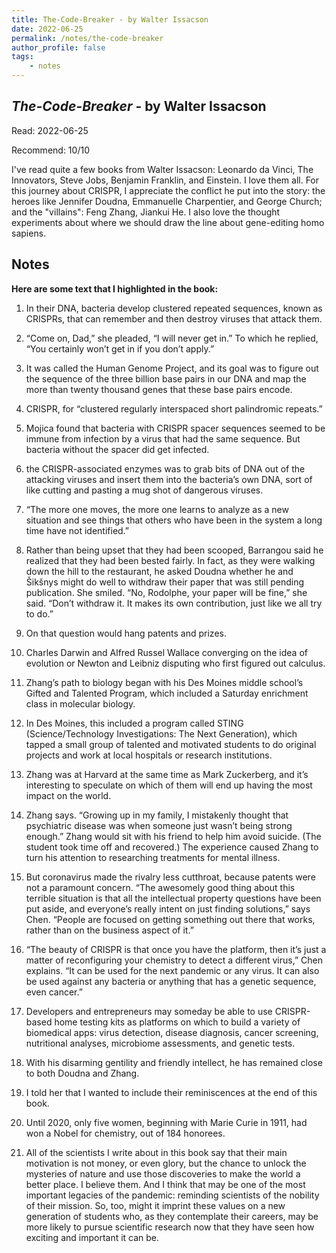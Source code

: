 ```yaml
---
title: The-Code-Breaker - by Walter Issacson
date: 2022-06-25
permalink: /notes/the-code-breaker
author_profile: false
tags:
    - notes
---
```


## *The-Code-Breaker* - by Walter Issacson

Read: 2022-06-25

Recommend: 10/10

I've read quite a few books from Walter Issacson: Leonardo da Vinci, The Innovators, Steve Jobs, Benjamin Franklin, and Einstein. I love them all. For this journey about CRISPR, I appreciate the conflict he put into the story: the heroes like Jennifer Doudna, Emmanuelle Charpentier, and George Church; and the "villains": Feng Zhang, Jiankui He. I also love the thought experiments about where we should draw the line about gene-editing homo sapiens.


## Notes

**Here are some text that I highlighted in the book:** 
1. In their DNA, bacteria develop clustered repeated sequences, known as CRISPRs, that can remember and then destroy viruses that attack them.

1. “Come on, Dad,” she pleaded, “I will never get in.” To which he replied, “You certainly won’t get in if you don’t apply.”

1. It was called the Human Genome Project, and its goal was to figure out the sequence of the three billion base pairs in our DNA and map the more than twenty thousand genes that these base pairs encode.

1. CRISPR, for “clustered regularly interspaced short palindromic repeats.” 

1. Mojica found that bacteria with CRISPR spacer sequences seemed to be immune from infection by a virus that had the same sequence. But bacteria without the spacer did get infected.

1. the CRISPR-associated enzymes was to grab bits of DNA out of the attacking viruses and insert them into the bacteria’s own DNA, sort of like cutting and pasting a mug shot of dangerous viruses.

1. “The more one moves, the more one learns to analyze as a new situation and see things that others who have been in the system a long time have not identified.”

1. Rather than being upset that they had been scooped, Barrangou said he realized that they had been bested fairly. In fact, as they were walking down the hill to the restaurant, he asked Doudna whether he and Šikšnys might do well to withdraw their paper that was still pending publication. She smiled. “No, Rodolphe, your paper will be fine,” she said. “Don’t withdraw it. It makes its own contribution, just like we all try to do.”

1. On that question would hang patents and prizes.

1. Charles Darwin and Alfred Russel Wallace converging on the idea of evolution or Newton and Leibniz disputing who first figured out calculus.

1. Zhang’s path to biology began with his Des Moines middle school’s Gifted and Talented Program, which included a Saturday enrichment class in molecular biology.

1. In Des Moines, this included a program called STING (Science/Technology Investigations: The Next Generation), which tapped a small group of talented and motivated students to do original projects and work at local hospitals or research institutions.

1. Zhang was at Harvard at the same time as Mark Zuckerberg, and it’s interesting to speculate on which of them will end up having the most impact on the world. 

1. Zhang says. “Growing up in my family, I mistakenly thought that psychiatric disease was when someone just wasn’t being strong enough.” Zhang would sit with his friend to help him avoid suicide. (The student took time off and recovered.) The experience caused Zhang to turn his attention to researching treatments for mental illness.

1. But coronavirus made the rivalry less cutthroat, because patents were not a paramount concern. “The awesomely good thing about this terrible situation is that all the intellectual property questions have been put aside, and everyone’s really intent on just finding solutions,” says Chen. “People are focused on getting something out there that works, rather than on the business aspect of it.”

1. “The beauty of CRISPR is that once you have the platform, then it’s just a matter of reconfiguring your chemistry to detect a different virus,” Chen explains. “It can be used for the next pandemic or any virus. It can also be used against any bacteria or anything that has a genetic sequence, even cancer.”

1. Developers and entrepreneurs may someday be able to use CRISPR-based home testing kits as platforms on which to build a variety of biomedical apps: virus detection, disease diagnosis, cancer screening, nutritional analyses, microbiome assessments, and genetic tests.

1. With his disarming gentility and friendly intellect, he has remained close to both Doudna and Zhang.

1. I told her that I wanted to include their reminiscences at the end of this book.

1. Until 2020, only five women, beginning with Marie Curie in 1911, had won a Nobel for chemistry, out of 184 honorees.

1. All of the scientists I write about in this book say that their main motivation is not money, or even glory, but the chance to unlock the mysteries of nature and use those discoveries to make the world a better place. I believe them. And I think that may be one of the most important legacies of the pandemic: reminding scientists of the nobility of their mission. So, too, might it imprint these values on a new generation of students who, as they contemplate their careers, may be more likely to pursue scientific research now that they have seen how exciting and important it can be.

